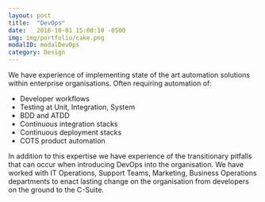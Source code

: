 ```yaml
---
layout: post
title:  "DevOps"
date:   2016-10-01 15:08:10 -0500
img: img/portfolio/cake.png
modalID: modalDevOps
category: Design
---
```

We have experience of implementing state of the art automation solutions within enterprise organisations. Often requiring automation of:

* Developer workflows
* Testing at Unit, Integration, System
* BDD and ATDD
* Continuous integration stacks
* Continuous deployment stacks
* COTS product automation

In addition to this expertise we have experience of the transitionary pitfalls that can occur when introducing DevOps into the organisation. We have worked with IT Operations, Support Teams, Marketing, Business Operations departments to enact lasting change on the organisation from developers on the ground to the C-Suite.
